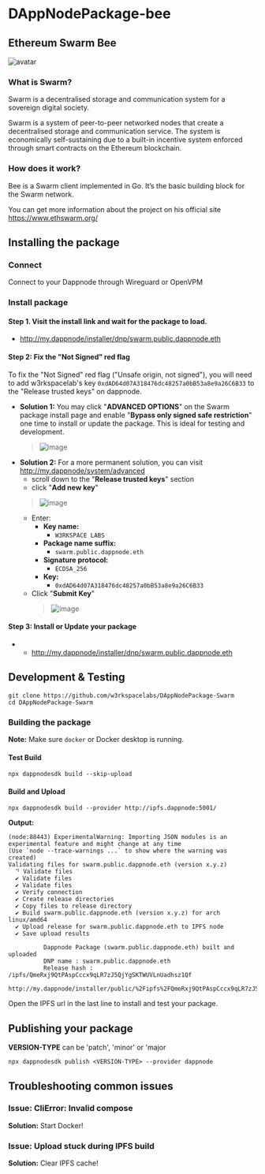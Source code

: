 # DAppNodePackage-bee

## **Ethereum Swarm Bee**
![avatar](swarm-avatar-min.png)

### What is Swarm?

Swarm is a decentralised storage and communication system for a sovereign digital society.

Swarm is a system of peer-to-peer networked nodes that create a decentralised storage and communication service.
The system is economically self-sustaining due to a built-in incentive system enforced through smart contracts on the Ethereum blockchain.

### How does it work?

Bee is a Swarm client implemented in Go. It’s the basic building block for the Swarm network.

You can get more information about the project on his official site https://www.ethswarm.org/

## Installing the package

### Connect
Connect to your Dappnode through Wireguard or OpenVPM

### Install package

#### Step 1. Visit the install link and wait for the package to load.
 - http://my.dappnode/installer/dnp/swarm.public.dappnode.eth

#### Step 2: Fix the "Not Signed" red flag
To fix the "Not Signed" red flag ("Unsafe origin, not signed"), you will need to add w3rkspacelab's key `0xdAD64d07A318476dc48257a0bB53a8e9a26C6B33` to the "Release trusted keys" on dappnode.

 - **Solution 1:** You may click "**ADVANCED OPTIONS**" on the Swarm package install page and enable "**Bypass only signed safe restriction**" one time to install or update the package. This is ideal for testing and development.
   > ![image](https://github.com/user-attachments/assets/c118da50-6d39-4777-9cec-16fe717ed08f)
 - **Solution 2:** For a more permanent solution, you can visit http://my.dappnode/system/advanced
   - scroll down to the "**Release trusted keys**" section
   - click "**Add new key**"
   > ![image](https://github.com/user-attachments/assets/482b7c6b-7b50-4ef0-881b-a5e1c3d24c4c)
   - Enter:
     - **Key name:**
       - `W3RKSPACE LABS`
     - **Package name suffix:**
       - `swarm.public.dappnode.eth`
     - **Signature protocol:**
       - `ECDSA_256`
     - **Key:**
       - `0xdAD64d07A318476dc48257a0bB53a8e9a26C6B33`
   - Click "**Submit Key**"
     > ![image](https://github.com/user-attachments/assets/86699463-caef-4e7b-873a-cb970e604de9)

#### Step 3: Install or Update your package
  - - http://my.dappnode/installer/dnp/swarm.public.dappnode.eth

## Development & Testing

```
git clone https://github.com/w3rkspacelabs/DAppNodePackage-Swarm
cd DAppNodePackage-Swarm
```

### Building the package

**Note:** Make sure `docker` or Docker desktop is running.

#### Test Build
```
npx dappnodesdk build --skip-upload
```
#### Build and Upload
```
npx dappnodesdk build --provider http://ipfs.dappnode:5001/
```

**Output:**
```
(node:88443) ExperimentalWarning: Importing JSON modules is an experimental feature and might change at any time
(Use `node --trace-warnings ...` to show where the warning was created)
Validating files for swarm.public.dappnode.eth (version x.y.z)
  ⠙ Validate files
  ✔ Validate files
  ✔ Validate files
  ✔ Verify connection
  ✔ Create release directories
  ✔ Copy files to release directory
  ✔ Build swarm.public.dappnode.eth (version x.y.z) for arch linux/amd64
  ✔ Upload release for swarm.public.dappnode.eth to IPFS node
  ✔ Save upload results

          Dappnode Package (swarm.public.dappnode.eth) built and uploaded
          DNP name : swarm.public.dappnode.eth
          Release hash : /ipfs/QmeRxj9QtPAspCccx9qLR7zJ5QjYgSKTWUVLnUadhsz1Qf
          http://my.dappnode/installer/public/%2Fipfs%2FQmeRxj9QtPAspCccx9qLR7zJ5QjYgSKTWUVLnUadhsz1Qf
```

Open the IPFS url in the last line to install and test your package.

## Publishing your package

**VERSION-TYPE** can be 'patch', 'minor' or 'major

```
npx dappnodesdk publish <VERSION-TYPE> --provider dappnode
```

## Troubleshooting common issues

### Issue: CliError: Invalid compose
**Solution:** Start Docker!
### Issue: Upload stuck during IPFS build
**Solution:** Clear IPFS cache!
